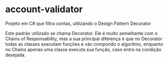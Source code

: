 # account-validator
Projeto em C# que filtra contas, utilizando o Design Pattern Decorator

Este padrão utilizado se chama Decorator. Ele é muito semelhante com o Chains of Responsability, mas a sua principal diferença é que no Decorator todas as classes executam funções e vão compondo o algoritmo, enquanto no Chains apenas uma classe executa sua função, caso entre na condição desejada.

